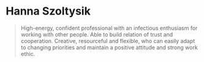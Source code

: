 # Hanna Szoltysik

> High-energy, confident professional with an infectious enthusiasm for working with other people. Able to build relation of trust and cooperation. Creative, resourceful and flexible, who can easily adapt to changing priorities and maintain a positive attitude and strong work ethic.